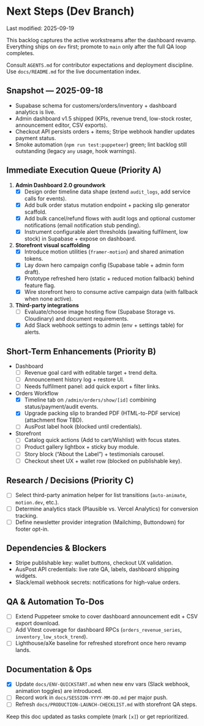 # Next Steps (Dev Branch)

Last modified: 2025-09-19

This backlog captures the active workstreams after the dashboard revamp. Everything ships on `dev` first; promote to `main` only after the full QA loop completes.

Consult `AGENTS.md` for contributor expectations and deployment discipline. Use `docs/README.md` for the live documentation index.

## Snapshot — 2025-09-18
- Supabase schema for customers/orders/inventory + dashboard analytics is live.
- Admin dashboard v1.5 shipped (KPIs, revenue trend, low-stock roster, announcement editor, CSV exports).
- Checkout API persists orders + items; Stripe webhook handler updates payment status.
- Smoke automation (`npm run test:puppeteer`) green; lint backlog still outstanding (legacy `any` usage, hook warnings).

## Immediate Execution Queue (Priority A)
1. **Admin Dashboard 2.0 groundwork**
   - [x] Design order timeline data shape (extend `audit_logs`, add service calls for events).
   - [x] Add bulk order status mutation endpoint + packing slip generator scaffold.
   - [x] Add bulk cancel/refund flows with audit logs and optional customer notifications (email notification stub pending).
   - [x] Instrument configurable alert thresholds (awaiting fulfilment, low stock) in Supabase + expose on dashboard.
2. **Storefront visual scaffolding**
   - [x] Introduce motion utilities (`framer-motion`) and shared animation tokens.
   - [x] Lay down hero campaign config (Supabase table + admin form draft).
   - [x] Prototype refreshed hero (static + reduced motion fallback) behind feature flag.
   - [x] Wire storefront hero to consume active campaign data (with fallback when none active).
3. **Third-party integrations**
   - [ ] Evaluate/choose image hosting flow (Supabase Storage vs. Cloudinary) and document requirements.
   - [x] Add Slack webhook settings to admin (env + settings table) for alerts.

## Short-Term Enhancements (Priority B)
- Dashboard
  - [ ] Revenue goal card with editable target + trend delta.
  - [ ] Announcement history log + restore UI.
  - [ ] Needs fulfilment panel: add quick export + filter links.
- Orders Workflow
  - [x] Timeline tab on `/admin/orders/show/[id]` combining status/payment/audit events.
  - [x] Upgrade packing slip to branded PDF (HTML-to-PDF service) (attachment flow TBD).
  - [ ] AusPost label hook (blocked until credentials).
- Storefront
  - [ ] Catalog quick actions (Add to cart/Wishlist) with focus states.
  - [ ] Product gallery lightbox + sticky buy module.
  - [ ] Story block (“About the Label”) + testimonials carousel.
  - [ ] Checkout sheet UX + wallet row (blocked on publishable key).

## Research / Decisions (Priority C)
- [ ] Select third-party animation helper for list transitions (`auto-animate`, `motion.dev`, etc.).
- [ ] Determine analytics stack (Plausible vs. Vercel Analytics) for conversion tracking.
- [ ] Define newsletter provider integration (Mailchimp, Buttondown) for footer opt-in.

## Dependencies & Blockers
- Stripe publishable key: wallet buttons, checkout UX validation.
- AusPost API credentials: live rate QA, labels, dashboard shipping widgets.
- Slack/email webhook secrets: notifications for high-value orders.

## QA & Automation To-Dos
- [ ] Extend Puppeteer smoke to cover dashboard announcement edit + CSV export download.
- [ ] Add Vitest coverage for dashboard RPCs (`orders_revenue_series`, `inventory_low_stock_trend`).
- [ ] Lighthouse/aXe baseline for refreshed storefront once hero revamp lands.

## Documentation & Ops
- [x] Update `docs/ENV-QUICKSTART.md` when new env vars (Slack webhook, animation toggles) are introduced.
- [ ] Record work in `docs/SESSION-YYYY-MM-DD.md` per major push.
- [ ] Refresh `docs/PRODUCTION-LAUNCH-CHECKLIST.md` with storefront QA steps.

Keep this doc updated as tasks complete (mark `[x]`) or get reprioritized.
